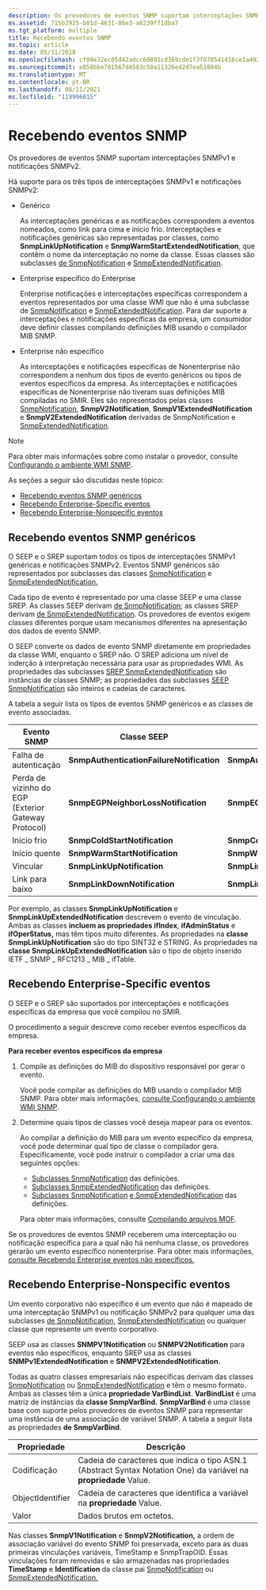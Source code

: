 ```yaml
---
description: Os provedores de eventos SNMP suportam interceptações SNMPv1 e notificações SNMPv2.
ms.assetid: 715b2925-b01d-4631-86e3-a6239ff1dba7
ms.tgt_platform: multiple
title: Recebendo eventos SNMP
ms.topic: article
ms.date: 05/31/2018
ms.openlocfilehash: cf09e32ec05d42adcc60891cd369cde1f3f078541416ce1a492484de024744bd
ms.sourcegitcommit: e858bbe701567d4583c50a11326e42d7ea51804b
ms.translationtype: MT
ms.contentlocale: pt-BR
ms.lasthandoff: 08/11/2021
ms.locfileid: "119996015"
---
```

# <a name="receiving-snmp-events"></a>Recebendo eventos SNMP

Os provedores de eventos SNMP suportam interceptações SNMPv1 e notificações SNMPv2.

Há suporte para os três tipos de interceptações SNMPv1 e notificações SNMPv2:

-   Genérico

    As interceptações genéricas e as notificações correspondem a eventos nomeados, como link para cima e início frio. Interceptações e notificações genéricas são representadas por classes, como **SnmpLinkUpNotification** e **SnmpWarmStartExtendedNotification**, que contêm o nome da interceptação no nome da classe. Essas classes são subclasses [de SnmpNotification](snmpnotification.md) e [SnmpExtendedNotification](snmpextendednotification.md).

-   Enterprise específico do Enterprise

    Enterprise notificações e interceptações específicas correspondem a eventos representados por uma classe WMI que não é uma subclasse de [SnmpNotification](snmpnotification.md) e [SnmpExtendedNotification](snmpextendednotification.md). Para dar suporte a interceptações e notificações específicas da empresa, um consumidor deve definir classes compilando definições MIB usando o compilador MIB SNMP.

-   Enterprise não específico

    As interceptações e notificações específicas de Nonenterprise não correspondem a nenhum dos tipos de evento genéricos ou tipos de eventos específicos da empresa. As interceptações e notificações específicas de Nonenterprise não tiveram suas definições MIB compiladas no SMIR. Eles são representados pelas classes [SnmpNotification](snmpnotification.md), **SnmpV2Notification**, **SnmpV1ExtendedNotification** e **SnmpV2ExtendedNotification** derivadas de SnmpNotification e [SnmpExtendedNotification](snmpextendednotification.md).

> [!Note]  
> Para obter mais informações sobre como instalar o provedor, consulte [Configurando o ambiente WMI SNMP](setting-up-the-wmi-snmp-environment.md).

 

As seções a seguir são discutidas neste tópico:

-   [Recebendo eventos SNMP genéricos](#receiving-generic-snmp-events)
-   [Recebendo Enterprise-Specific eventos](#receiving-enterprise-specific-events)
-   [Recebendo Enterprise-Nonspecific eventos](#receiving-enterprise-nonspecific-events)

## <a name="receiving-generic-snmp-events"></a>Recebendo eventos SNMP genéricos

O SEEP e o SREP suportam todos os tipos de interceptações SNMPv1 genéricas e notificações SNMPv2. Eventos SNMP genéricos são representados por subclasses das classes [SnmpNotification](snmpnotification.md) e [SnmpExtendedNotification.](snmpextendednotification.md)

Cada tipo de evento é representado por uma classe SEEP e uma classe SREP. As classes SEEP derivam [de SnmpNotification](snmpnotification.md); as classes SREP derivam [de SnmpExtendedNotification](snmpextendednotification.md). Os provedores de eventos exigem classes diferentes porque usam mecanismos diferentes na apresentação dos dados de evento SNMP.

O SEEP converte os dados de evento SNMP diretamente em propriedades da classe WMI, enquanto o SREP não. O SREP adiciona um nível de inderção à interpretação necessária para usar as propriedades WMI. As propriedades das subclasses [SREP SnmpExtendedNotification](snmpextendednotification.md) são instâncias de classes SNMP; as propriedades das subclasses [SEEP SnmpNotification](snmpnotification.md) são inteiros e cadeias de caracteres.

A tabela a seguir lista os tipos de eventos SNMP genéricos e as classes de evento associadas.



| Evento SNMP                                    | Classe SEEP                                | Classe SREP                                        |
|-----------------------------------------------|-------------------------------------------|---------------------------------------------------|
| Falha de autenticação                        | **SnmpAuthenticationFailureNotification** | **SnmpAuthenticationFailureExtendedNotification** |
| Perda de vizinho do EGP (Exterior Gateway Protocol) | **SnmpEGPNeighborLossNotification**       | **SnmpEGPNeighborLossExtendedNotification**       |
| Início frio                                    | **SnmpColdStartNotification**             | **SnmpColdStartExtendedNotification**             |
| Início quente                                    | **SnmpWarmStartNotification**             | **SnmpWarmStartExtendedNotification**             |
| Vincular                                       | **SnmpLinkUpNotification**                | **SnmpLinkUpExtendedNotification**                |
| Link para baixo                                     | **SnmpLinkDownNotification**              | **SnmpLinkDownExtendedNotification**              |



 

Por exemplo, as classes **SnmpLinkUpNotification** e **SnmpLinkUpExtendedNotification** descrevem o evento de vinculação. Ambas as classes **incluem as propriedades ifIndex**, **ifAdminStatus** e **ifOperStatus,** mas têm tipos muito diferentes. As propriedades na **classe SnmpLinkUpNotification** são do tipo SINT32 e STRING. As propriedades na **classe SnmpLinkUpExtendedNotification** são o tipo de objeto inserido IETF \_ SNMP \_ RFC1213 \_ MIB \_ ifTable.

## <a name="receiving-enterprise-specific-events"></a>Recebendo Enterprise-Specific eventos

O SEEP e o SREP são suportados por interceptações e notificações específicas da empresa que você compilou no SMIR.

O procedimento a seguir descreve como receber eventos específicos da empresa.

**Para receber eventos específicos da empresa**

1.  Compile as definições do MIB do dispositivo responsável por gerar o evento.

    Você pode compilar as definições do MIB usando o compilador MIB SNMP. Para obter mais informações, [consulte Configurando o ambiente WMI SNMP](setting-up-the-wmi-snmp-environment.md).

2.  Determine quais tipos de classes você deseja mapear para os eventos.

    Ao compilar a definição do MIB para um evento específico da empresa, você pode determinar qual tipo de classe o compilador gera. Especificamente, você pode instruir o compilador a criar uma das seguintes opções:

    -   [Subclasses SnmpNotification](snmpnotification.md) das definições.
    -   [Subclasses SnmpExtendedNotification](snmpextendednotification.md) das definições.
    -   [Subclasses SnmpNotification](snmpnotification.md) [e SnmpExtendedNotification](snmpextendednotification.md) das definições.

    Para obter mais informações, consulte [Compilando arquivos MOF](compiling-mof-files.md).

Se os provedores de eventos SNMP receberem uma interceptação ou notificação específica para a qual não há nenhuma classe, os provedores gerarão um evento específico nonenterprise. Para obter mais informações, [consulte Recebendo Enterprise eventos não específicos.](#receiving-enterprise-nonspecific-events)

## <a name="receiving-enterprise-nonspecific-events"></a>Recebendo Enterprise-Nonspecific eventos

Um evento corporativo não específico é um evento que não é mapeado de uma interceptação SNMPv1 ou notificação SNMPv2 para qualquer uma das subclasses [de SnmpNotification,](snmpnotification.md) [SnmpExtendedNotification](snmpextendednotification.md) ou qualquer classe que represente um evento corporativo.

SEEP usa as classes **SNMPV1Notification** ou **SNMPV2Notification** para eventos não específicos, enquanto SREP usa as classes **SNMPv1ExtendedNotification** e **SNMPV2ExtendedNotification.**

Todas as quatro classes empresariais não específicas derivam das classes [SnmpNotification](snmpnotification.md) ou [SnmpExtendedNotification](snmpextendednotification.md) e têm o mesmo formato. Ambas as classes têm a única **propriedade VarBindList**. **VarBindList** é uma matriz de instâncias da **classe SnmpVarBind.** **SnmpVarBind** é uma classe base com suporte pelos provedores de eventos SNMP para representar uma instância de uma associação de variável SNMP. A tabela a seguir lista as propriedades **de SnmpVarBind**.



| Propriedade         | Descrição                                                                                                    |
|------------------|----------------------------------------------------------------------------------------------------------------|
| Codificação         | Cadeia de caracteres que indica o tipo ASN.1 (Abstract Syntax Notation One) da variável na **propriedade** Value. |
| ObjectIdentifier | Cadeia de caracteres que identifica a variável na **propriedade** Value.                                                 |
| Valor            | Dados brutos em octetos.                                                                                            |



 

Nas classes **SnmpV1Notification** e **SnmpV2Notification,** a ordem de associação variável do evento SNMP foi preservada, exceto para as duas primeiras vinculações variáveis, TimeStamp e SnmpTrapOID. Essas vinculações foram removidas e são armazenadas nas propriedades **TimeStamp** e **Identification** da classe pai [SnmpNotification](snmpnotification.md) ou [SnmpExtendedNotification.](snmpextendednotification.md)

 

 



